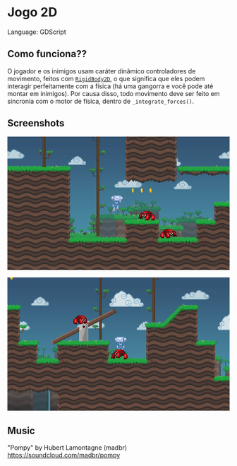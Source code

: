 # Jogo 2D


Language: GDScript

## Como funciona??

O jogador e os inimigos usam caráter dinâmico
controladores de movimento, feitos com
[`RigidBody2D`](https://docs.godotengine.org/en/latest/classes/class_rigidbody2d.html),
o que significa que eles podem interagir perfeitamente com a física
(há uma gangorra e você pode até montar em inimigos).
Por causa disso, todo movimento deve ser feito em sincronia com
o motor de física, dentro de `_integrate_forces()`.

## Screenshots

![Screenshot of the beginning](screenshots/beginning.png)

![Screenshot of the seesaw and the player riding an enemy](screenshots/seesaw-riding.png)

## Music

"Pompy" by Hubert Lamontagne (madbr) https://soundcloud.com/madbr/pompy

